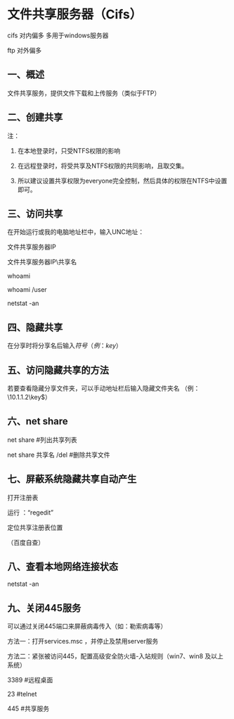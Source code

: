 # 文件共享服务器（Cifs）

cifs 对内偏多 多用于windows服务器

ftp 对外偏多

## 一、概述

文件共享服务，提供文件下载和上传服务（类似于FTP）

## 二、创建共享

注：

1. 在本地登录时，只受NTFS权限的影响

2. 在远程登录时，将受共享及NTFS权限的共同影响，且取交集。

3. 所以建议设置共享权限为everyone完全控制，然后具体的权限在NTFS中设置即可。

## 三、访问共享

在开始运行或我的电脑地址栏中，输入UNC地址：

文件共享服务器IP

文件共享服务器IP\共享名

whoami        

whoami /user  

netstat -an   

## 四、隐藏共享

在分享时将分享名后输入$符号（例：key$）

## 五、访问隐藏共享的方法

若要查看隐藏分享文件夹，可以手动地址栏后输入隐藏文件夹名 （例：\\10.1.1.2\key$）

## 六、net share

net share      #列出共享列表

net share 共享名 /del  #删除共享文件

## 七、屏蔽系统隐藏共享自动产生

打开注册表

运行 ：“regedit”

定位共享注册表位置

（百度自查）

## 八、查看本地网络连接状态

netstat -an

## 九、关闭445服务

可以通过关闭445端口来屏蔽病毒传入（如：勒索病毒等）

方法一：打开services.msc ，并停止及禁用server服务

方法二：紧张被访问445，配置高级安全防火墙-入站规则（win7、win8 及以上系统）

 

3389    #远程桌面

23    #telnet

445    #共享服务